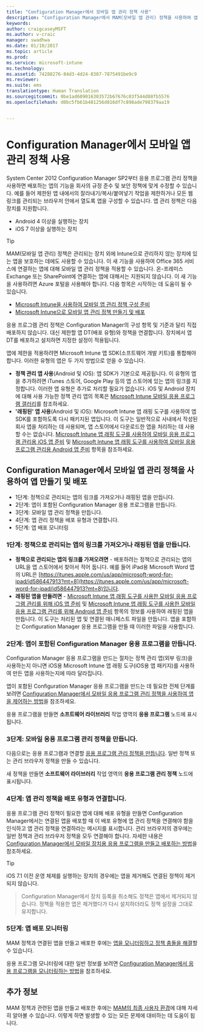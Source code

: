 ```yaml
---
title: "Configuration Manager에서 모바일 앱 관리 정책 사용"
description: "Configuration Manager에서 MAM(모바일 앱 관리) 정책을 사용하여 앱을 만들고 배포합니다."
keywords: 
author: craigcaseyMSFT
ms.author: v-craic
manager: swadhwa
ms.date: 01/10/2017
ms.topic: article
ms.prod: 
ms.service: microsoft-intune
ms.technology: 
ms.assetid: 74288276-84d3-4d24-8307-7875491be9c9
ms.reviewer: 
ms.suite: ems
translationtype: Human Translation
ms.sourcegitcommit: 0be1ad609016303572b67676c03f544d88fb5576
ms.openlocfilehash: d0bc5fb61b481256d816df7c898ade798379aa19


---
```


# <a name="use-mobile-app-management-policies-in-configuration-manager"></a>Configuration Manager에서 모바일 앱 관리 정책 사용
System Center 2012 Configuration Manager SP2부터 응용 프로그램 관리 정책을 사용하면 배포하는 앱의 기능을 회사의 규정 준수 및 보안 정책에 맞게 수정할 수 있습니다. 예를 들어 제한된 앱 내에서의 잘라내기/복사/붙여넣기 작업을 제한하거나 모든 웹 링크를 관리되는 브라우저 안에서 열도록 앱을 구성할 수 있습니다. 앱 관리 정책은 다음 장치를 지원합니다.

- Android 4 이상을 실행하는 장치
- iOS 7 이상을 실행하는 장치

> [!TIP]
> MAM(모바일 앱 관리) 정책은 관리되는 장치 외에 Intune으로 관리하지 않는 장치에 있는 앱을 보호하는 데에도 사용할 수 있습니다. 이 새 기능을 사용하여 Office 365 서비스에 연결하는 앱에 대해 모바일 앱 관리 정책을 적용할 수 있습니다. 온-프레미스 Exchange 또는 SharePoint에 연결하는 앱에 대해서는 지원되지 않습니다.
이 새 기능을 사용하려면 Azure 포털을 사용해야 합니다. 다음 항목은 시작하는 데 도움이 될 수 있습니다.
- [Microsoft Intune을 사용하여 모바일 앱 관리 정책 구성 준비](https://docs.microsoft.com/intune/deploy-use/get-ready-to-configure-mobile-app-management-policies-with-microsoft-intune)
- [Microsoft Intune으로 모바일 앱 관리 정책 만들기 및 배포](https://docs.microsoft.com/intune/deploy-use/create-and-deploy-mobile-app-management-policies-with-microsoft-intune)

응용 프로그램 관리 정책은 Configuration Manager의 구성 항목 및 기준과 달리 직접 배포하지 않습니다. 대신 제한할 앱 DT(배포 유형)와 정책을 연결합니다. 장치에서 앱 DT를 배포하고 설치하면 지정한 설정이 적용됩니다.

앱에 제한을 적용하려면 Microsoft Intune 앱 SDK(소프트웨어 개발 키트)를 통합해야 합니다. 이러한 유형의 앱은 두 가지 방법으로 얻을 수 있습니다.

- **정책 관리 앱 사용**(Android 및 iOS): 앱 SDK가 기본으로 제공됩니다. 이 유형의 앱을 추가하려면 iTunes 스토어, Google Play 등의 앱 스토어에 있는 앱의 링크를 지정합니다. 이러한 앱 유형은 추가로 처리할 필요가 없습니다. iOS 및 Android 장치에 대해 사용 가능한 정책 관리 앱의 목록은 [Microsoft Intune 모바일 응용 프로그램 갤러리](https://www.microsoft.com/en-us/cloud-platform/microsoft-intune-partners)를 참조하세요.
- **'래핑된' 앱 사용**(Android 및 iOS): Microsoft Intune 앱 래핑 도구를 사용하여 앱 SDK를 포함하도록 다시 패키지된 앱입니다. 이 도구는 일반적으로 사내에서 작성된 회사 앱을 처리하는 데 사용되며, 앱 스토어에서 다운로드한 앱을 처리하는 데 사용할 수는 없습니다. [Microsoft Intune 앱 래핑 도구를 사용하여 모바일 응용 프로그램 관리용 iOS 앱 준비](https://docs.microsoft.com/intune/deploy-use/prepare-ios-apps-for-mobile-application-management-with-the-microsoft-intune-app-wrapping-tool) 및 [Microsoft Intune 앱 래핑 도구를 사용하여 모바일 응용 프로그램 관리용 Android 앱 준비](https://docs.microsoft.com/intune/deploy-use/prepare-android-apps-for-mobile-application-management-with-the-microsoft-intune-app-wrapping-tool) 항목을 참조하세요.

## <a name="create-and-deploy-an-app-in-configuration-manager-with-a-mobile-app-management-policy"></a>Configuration Manager에서 모바일 앱 관리 정책을 사용하여 앱 만들기 및 배포

- 1단계: 정책으로 관리되는 앱의 링크를 가져오거나 래핑된 앱을 만듭니다.
- 2단계: 앱이 포함된 Configuration Manager 응용 프로그램을 만듭니다.
- 3단계: 모바일 앱 관리 정책을 만듭니다.
- 4단계: 앱 관리 정책을 배포 유형과 연결합니다.
- 5단계: 앱 배포 모니터링

### <a name="step-1-obtain-the-link-to-a-policy-managed-app-or-create-a-wrapped-app"></a>1단계: 정책으로 관리되는 앱의 링크를 가져오거나 래핑된 앱을 만듭니다.
- **정책으로 관리되는 앱의 링크를 가져오려면** - 배포하려는 정책으로 관리되는 앱의 URL을 앱 스토어에서 찾아서 적어 둡니다.
예를 들어 iPad용 Microsoft Word 앱의 URL은 [https://itunes.apple.com/us/app/microsoft-word-for-ipad/id586447913?mt=8](https://itunes.apple.com/us/app/microsoft-word-for-ipad/id586447913?mt=8)입니다.
- **래핑된 앱을 만들려면** - [Microsoft Intune 앱 래핑 도구를 사용한 모바일 응용 프로그램 관리를 위해 iOS 앱 준비](https://docs.microsoft.com/intune/deploy-use/prepare-ios-apps-for-mobile-application-management-with-the-microsoft-intune-app-wrapping-tool) 및 [Microsoft Intune 앱 래핑 도구를 사용한 모바일 응용 프로그램 관리를 위해 Android 앱 준비](https://docs.microsoft.com/intune/deploy-use/prepare-android-apps-for-mobile-application-management-with-the-microsoft-intune-app-wrapping-tool) 항목의 정보를 사용하여 래핑된 앱을 만듭니다. 이 도구는 처리된 앱 및 연결된 매니페스트 파일을 만듭니다. 앱을 포함하는 Configuration Manager 응용 프로그램을 만들 때 이러한 파일을 사용합니다.

### <a name="step-2-create-a-configuration-manager-application-that-contains-an-app"></a>2단계: 앱이 포함된 Configuration Manager 응용 프로그램을 만듭니다.
Configuration Manager 응용 프로그램을 만드는 절차는 정책 관리 앱(외부 링크)을 사용하는지 아니면 iOS용 Microsoft Intune 앱 래핑 도구(iOS용 앱 패키지)를 사용하여 만든 앱을 사용하는지에 따라 달라집니다.

앱이 포함된 Configuration Manager 응용 프로그램을 만드는 데 필요한 전체 단계를 보려면 [Configuration Manager에서 모바일 응용 프로그램 관리 정책을 사용하여 앱을 제어하는 방법](https://technet.microsoft.com/library/mt131414.aspx?f=255&MSPPError=-2147217396#BKMK_Step2)을 참조하세요.

응용 프로그램을 만들면 **소프트웨어 라이브러리** 작업 영역의 **응용 프로그램** 노드에 표시됩니다.

### <a name="step-3-create-a-mobile-application-management-policy"></a>3단계: 모바일 응용 프로그램 관리 정책을 만듭니다.
다음으로는 응용 프로그램과 연결할 [응용 프로그램 관리 정책을 만듭니다](https://technet.microsoft.com/library/mt131414.aspx?f=255&MSPPError=-2147217396#bkmk_step3). 일반 정책 또는 관리 브라우저 정책을 만들 수 있습니다.

새 정책을 만들면 **소프트웨어 라이브러리** 작업 영역의 **응용 프로그램 관리 정책** 노드에 표시됩니다.

### <a name="step-4-associate-the-app-management-policy-with-a-deployment-type"></a>4단계: 앱 관리 정책을 배포 유형과 연결합니다.
응용 프로그램 관리 정책이 필요한 앱에 대해 배포 유형을 만들면 Configuration Manager에서는 연결된 앱을 배포할 때 이 배포 유형에 앱 관리 정책을 연결해야 함을 인식하고 앱 관리 정책을 연결하라는 메시지를 표시합니다. 관리 브라우저의 경우에는 일반 정책과 관리 브라우저 정책을 모두 연결해야 합니다. 자세한 내용은 [Configuration Manager에서 모바일 장치용 응용 프로그램을 만들고 배포하는 방법](https://technet.microsoft.com/library/dn469410.aspx)을 참조하세요.

> [!TIP]
> iOS 7.1 이전 운영 체제를 실행하는 장치의 경우에는 앱을 제거해도 연결된 정책이 제거되지 않습니다.

> Configuration Manager에서 장치 등록을 취소해도 정책은 앱에서 제거되지 않습니다. 정책을 적용한 앱은 제거했다가 다시 설치하더라도 정책 설정을 그대로 유지합니다.


### <a name="step-5-monitor-the-app-deployment"></a>5단계: 앱 배포 모니터링
MAM 정책과 연결된 앱을 만들고 배포한 후에는 [앱을 모니터링하고 정책 충돌을 해결](https://technet.microsoft.com/library/mt131414.aspx?f=255&MSPPError=-2147217396#BKMK_Step5)할 수 있습니다.

응용 프로그램 모니터링에 대한 일반 정보를 보려면 [Configuration Manager에서 응용 프로그램을 모니터링하는 방법](https://technet.microsoft.com/library/gg682201.aspx)을 참조하세요.

## <a name="where-to-go-from-here"></a>추가 정보

MAM 정책과 관련된 앱을 만들고 배포한 후에는 [MAM의 최종 사용자 환경](end-user-experience-mam.md)에 대해 자세히 알아볼 수 있습니다. 이렇게 하면 발생할 수 있는 모든 문제에 대비하는 데 도움이 됩니다.



<!--HONumber=Jan17_HO2-->


